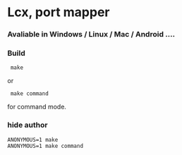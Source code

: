 #  Lcx, port mapper

###  Avaliable in Windows / Linux / Mac / Android ....


### Build

```
 make
```

or

```
 make command
```
for command mode.

### hide author

```
ANONYMOUS=1 make
ANONYMOUS=1 make command
```

